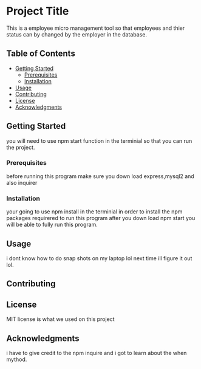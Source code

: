 
# Project Title

This is a employee micro management tool so that employees and thier status can by changed by the employer in the database.

## Table of Contents

- [Getting Started](#getting-started)
  - [Prerequisites](#prerequisites)
  - [Installation](#installation)
- [Usage](#usage)
- [Contributing](#contributing)
- [License](#license)
- [Acknowledgments](#acknowledgments)

## Getting Started

you will need to use npm start function in the terminial so that you can run the project.

### Prerequisites

before running this program make sure you down load express,mysql2 and also inquirer


### Installation
your going to use npm install in the terminial in order to install the npm packages requirered to run this program after you down load npm start you will be able to fully run this program.

## Usage

i dont know how to do snap shots on my laptop lol next time ill figure it out lol.

## Contributing



## License

MIT license is what we used on this project

## Acknowledgments

i have to give credit to the npm inquire and i got to learn about the when mythod.
